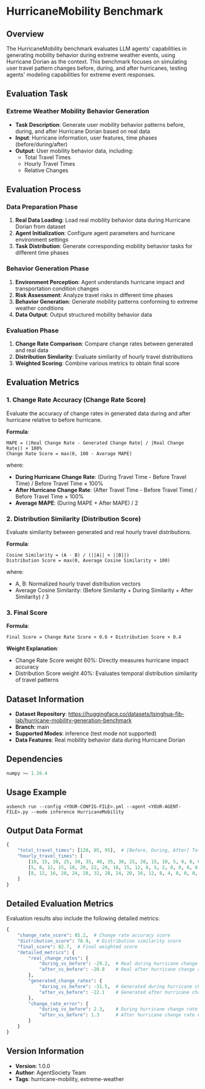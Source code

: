 # HurricaneMobility Benchmark

## Overview

The HurricaneMobility benchmark evaluates LLM agents' capabilities in generating mobility behavior during extreme weather events, using Hurricane Dorian as the context. This benchmark focuses on simulating user travel pattern changes before, during, and after hurricanes, testing agents' modeling capabilities for extreme event responses.

## Evaluation Task

### Extreme Weather Mobility Behavior Generation
- **Task Description**: Generate user mobility behavior patterns before, during, and after Hurricane Dorian based on real data
- **Input**: Hurricane information, user features, time phases (before/during/after)
- **Output**: User mobility behavior data, including:
  - Total Travel Times
  - Hourly Travel Times
  - Relative Changes

## Evaluation Process

### Data Preparation Phase
1. **Real Data Loading**: Load real mobility behavior data during Hurricane Dorian from dataset
2. **Agent Initialization**: Configure agent parameters and hurricane environment settings
3. **Task Distribution**: Generate corresponding mobility behavior tasks for different time phases

### Behavior Generation Phase
1. **Environment Perception**: Agent understands hurricane impact and transportation condition changes
2. **Risk Assessment**: Analyze travel risks in different time phases
3. **Behavior Generation**: Generate mobility patterns conforming to extreme weather conditions
4. **Data Output**: Output structured mobility behavior data

### Evaluation Phase
1. **Change Rate Comparison**: Compare change rates between generated and real data
2. **Distribution Similarity**: Evaluate similarity of hourly travel distributions
3. **Weighted Scoring**: Combine various metrics to obtain final score

## Evaluation Metrics

### 1. Change Rate Accuracy (Change Rate Score)

Evaluate the accuracy of change rates in generated data during and after hurricane relative to before hurricane.

**Formula**:
```
MAPE = (|Real Change Rate - Generated Change Rate| / |Real Change Rate|) × 100%
Change Rate Score = max(0, 100 - Average MAPE)
```

where:
- **During Hurricane Change Rate**: (During Travel Time - Before Travel Time) / Before Travel Time × 100%
- **After Hurricane Change Rate**: (After Travel Time - Before Travel Time) / Before Travel Time × 100%
- **Average MAPE**: (During MAPE + After MAPE) / 2

### 2. Distribution Similarity (Distribution Score)

Evaluate similarity between generated and real hourly travel distributions.

**Formula**:
```
Cosine Similarity = (A · B) / (||A|| × ||B||)
Distribution Score = max(0, Average Cosine Similarity × 100)
```

where:
- A, B: Normalized hourly travel distribution vectors
- Average Cosine Similarity: (Before Similarity + During Similarity + After Similarity) / 3

### 3. Final Score

**Formula**:
```
Final Score = Change Rate Score × 0.6 + Distribution Score × 0.4
```

**Weight Explanation**:
- Change Rate Score weight 60%: Directly measures hurricane impact accuracy
- Distribution Score weight 40%: Evaluates temporal distribution similarity of travel patterns

## Dataset Information

- **Dataset Repository**: https://huggingface.co/datasets/tsinghua-fib-lab/hurricane-mobility-generation-benchmark
- **Branch**: main
- **Supported Modes**: inference (test mode not supported)
- **Data Features**: Real mobility behavior data during Hurricane Dorian

## Dependencies

```python
numpy >= 1.26.4
```

## Usage Example

```shell
asbench run --config <YOUR-CONFIG-FILE>.yml --agent <YOUR-AGENT-FILE>.py --mode inference HurricaneMobility
```

## Output Data Format

```python
{
    "total_travel_times": [120, 85, 95],  # [Before, During, After] Total travel time (minutes)
    "hourly_travel_times": [
        [10, 15, 20, 25, 30, 35, 40, 35, 30, 25, 20, 15, 10, 5, 0, 0, 0, 0, 5, 10, 15, 20, 15, 10],  # Before 24-hour distribution
        [5, 8, 12, 15, 18, 20, 22, 20, 18, 15, 12, 8, 5, 2, 0, 0, 0, 0, 2, 5, 8, 12, 8, 5],  # During 24-hour distribution
        [8, 12, 16, 20, 24, 28, 32, 28, 24, 20, 16, 12, 8, 4, 0, 0, 0, 0, 4, 8, 12, 16, 12, 8]   # After 24-hour distribution
    ]
}
```

## Detailed Evaluation Metrics

Evaluation results also include the following detailed metrics:

```python
{
    "change_rate_score": 85.2,  # Change rate accuracy score
    "distribution_score": 78.9,  # Distribution similarity score
    "final_score": 82.7,  # Final weighted score
    "detailed_metrics": {
        "real_change_rates": {
            "during_vs_before": -29.2,  # Real during hurricane change rate (%)
            "after_vs_before": -20.8    # Real after hurricane change rate (%)
        },
        "generated_change_rates": {
            "during_vs_before": -31.5,  # Generated during hurricane change rate (%)
            "after_vs_before": -22.1    # Generated after hurricane change rate (%)
        },
        "change_rate_error": {
            "during_vs_before": 2.3,    # During hurricane change rate error
            "after_vs_before": 1.3      # After hurricane change rate error
        }
    }
}
```

## Version Information

- **Version**: 1.0.0
- **Author**: AgentSociety Team
- **Tags**: hurricane-mobility, extreme-weather 